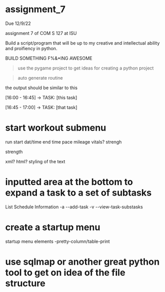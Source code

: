 # assignment_7

Due 12/9/22

assignment 7 of COM S 127 at ISU


Build a script/program that will be up to my creative and intellectual ability and proifiency in python.

BUILD SOMETHING F%&*ING AWESOME


> use the pygame project to get ideas for creating a python project

>auto generate routine

the output should be similar to this

[16:00 - 16:45] -> TASK: [this task]

[16:45 - 17:00] -> TASK: [that task]


# start workout submenu
  run
    start dat/time
    end time
      pace
       mileage
       vitals?
       strengh
    
  strength
  
 
 
 xml? html?
  styling of the text
  


# inputted area at the bottom to expand a task to a set of subtasks
List Schedule Information
  -a --add-task 
  -v --view-task-substasks 

# create a startup menu
  startup menu elements
  -pretty-column/table-print

# use sqlmap or another great python tool to get on idea of the file structure
